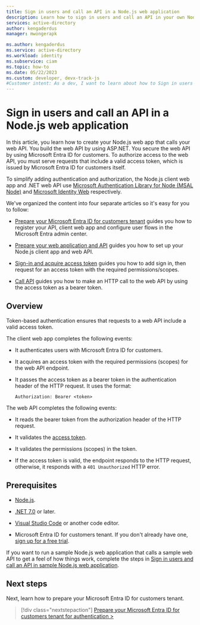 ```yaml
---
title: Sign in users and call an API in a Node.js web application 
description: Learn how to sign in users and call an API in your own Node.js web application 
services: active-directory
author: kengaderdus
manager: mwongerapk

ms.author: kengaderdus
ms.service: active-directory
ms.workload: identity
ms.subservice: ciam
ms.topic: how-to
ms.date: 05/22/2023
ms.custom: developer, devx-track-js
#Customer intent: As a dev, I want to learn about how to Sign in users and call an API in your own Node.js web application by using Microsoft Entra ID for customers tenant.
---
```


# Sign in users and call an API in a Node.js web application 

In this article, you learn how to create your Node.js web app that calls your web API. You build the web API by using ASP.NET. You secure the web API by using Microsoft Entra ID for customers. To authorize access to the web API, you must serve requests that include a valid access token, which is issued by Microsoft Entra ID for customers itself.

To simplify adding authentication and authorization, the Node.js client web app and .NET web API use [Microsoft Authentication Library for Node (MSAL Node)](https://github.com/AzureAD/microsoft-authentication-library-for-js/tree/dev/lib/msal-node) and [Microsoft Identity Web](../../develop/microsoft-identity-web.md) respectively.

We've organized the content into four separate articles so it's easy for you to follow:

- [Prepare your Microsoft Entra ID for customers tenant](how-to-web-app-node-sign-in-call-api-prepare-tenant.md) guides you how to register your API, client web app and configure user flows in the Microsoft Entra admin center.

- [Prepare your web application and API](how-to-web-app-node-sign-in-call-api-prepare-app.md) guides you how to set up your Node.js client app and web API.

- [Sign-in and acquire access token](how-to-web-app-node-sign-in-call-api-sign-in-acquire-access-token.md) guides you how to add sign in, then request for an access token with the required permissions/scopes.

- [Call API](how-to-web-app-node-sign-in-call-api-call-api.md) guides you how to make an HTTP call to the web API by using the access token as a bearer token.

## Overview

Token-based authentication ensures that requests to a web API include a valid access token.

The client web app completes the following events:

- It authenticates users with Microsoft Entra ID for customers.

- It acquires an access token with the required permissions (scopes) for the web API endpoint.

- It passes the access token as a bearer token in the authentication header of the HTTP request. It uses the format:

    ```http
    Authorization: Bearer <token>
    ```
The web API completes the following events:

- It reads the bearer token from the authorization header of the HTTP request.

- It validates the [access token](../../develop/access-tokens.md#validate-tokens).

- It validates the permissions (scopes) in the token.

- If the access token is valid, the endpoint responds to the HTTP request, otherwise, it responds with a `401 Unauthorized` HTTP error. 

## Prerequisites

- [Node.js](https://nodejs.org).

- [.NET 7.0](https://dotnet.microsoft.com/learn/dotnet/hello-world-tutorial/install) or later. 

- [Visual Studio Code](https://code.visualstudio.com/download) or another code editor.

- Microsoft Entra ID for customers tenant. If you don't already have one, <a href="https://aka.ms/ciam-free-trial?wt.mc_id=ciamcustomertenantfreetrial_linkclick_content_cnl" target="_blank">sign up for a free trial</a>.


If you want to run a sample Node.js web application that calls a sample web API to get a feel of how things work, complete the steps in [Sign in users and call an API in sample Node.js web application](./sample-web-app-node-sign-in-call-api.md).

## Next steps

Next, learn how to prepare your Microsoft Entra ID for customers tenant.

> [!div class="nextstepaction"]
> [Prepare your Microsoft Entra ID for customers tenant for authentication >](how-to-web-app-node-sign-in-call-api-prepare-tenant.md)
